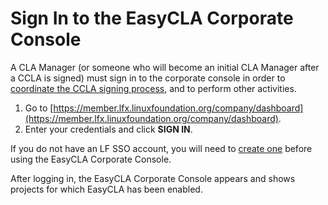 # Sign In to the EasyCLA Corporate Console

A CLA Manager \(or someone who will become an initial CLA Manager after a CCLA is signed\) must sign in to the corporate console in order to [coordinate the CCLA signing process](./coordinate-signing-ccla.md), and to perform other activities.

1. Go to [https://member.lfx.linuxfoundation.org/company/dashboard](https://member.lfx.linuxfoundation.org/company/dashboard).
2. Enter your credentials and click **SIGN IN**.

If you do not have an LF SSO account, you will need to [create one](https://docs.linuxfoundation.org/lfx/sso/create-an-account) before using the EasyCLA Corporate Console.

After logging in, the EasyCLA Corporate Console appears and shows projects for which EasyCLA has been enabled.

